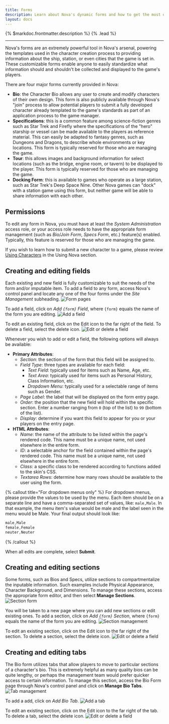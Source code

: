 ```yaml
---
title: Forms
description: Learn about Nova's dynamic forms and how to get the most out of them.
layout: docs
---
```


{% $markdoc.frontmatter.description %} {% .lead %}

---

Nova's forms are an extremely powerful tool in Nova's arsenal, powering the templates used in the character creation process to providing information about the ship, station, or even cities that the game is set in. These customizable forms enable anyone to easily standardize what information should and shouldn't be collected and displayed to the game's players.

There are four major forms currently provided in Nova:

- **Bio**: the Character Bio allows any user to create and modify characters of their own design. This form is also publicly available through Nova's "join" process to allow potential players to submit a fully developed character already templated to the game's standards as part of an application process to the game manager.
- **Specifications**: this is a common feature among science-fiction genres such as Star Trek and Firefly where the specifications of the "hero" starship or vessel can be made available to the players as reference material. This can easily be adapted to fantasy genres, such as Dungeons and Dragons, to describe whole environments or key locations. This form is typically reserved for those who are managing the game.
- **Tour**: this allows images and background information for select locations (such as the bridge, engine room, or tavern) to be displayed to the player. This form is typically reserved for those who are managing the game.
- **Docking Form**: this is available to games who operate as a large station, such as Star Trek's Deep Space Nine. Other Nova games can "dock" with a station game using this form, but neither game will be able to share information with each other.

## Permissions

To edit any form in Nova, you must have at least the *System Administration* access role, or your access role needs to have the appropriate form management (such as *Bio/Join Form*, *Specs Form*, etc.) feature(s) enabled. Typically, this feature is reserved for those who are managing the game.

If you wish to learn how to submit a new character to a game, please review [Using Characters](/using-characters.md) in the Using Nova section.

## Creating and editing fields

Each existing and new field is fully customizable to suit the needs of the form and/or imputable item. To add a field to any form, access Nova's control panel and locate any one of the four forms under the *Site Management* subheading.
![Form pages](/images/docs/2.6/using-forms/forms-location.png)

To add a field, click on *Add `{form}` Field*, where `{form}` equals the name of the form you are editing.
![Add a field](/images/docs/2.6/using-forms/field-addfield.png)

To edit an existing field, click on the Edit icon to the far right of the field. To delete a field, select the delete icon.
![Edit or delete a field](/images/docs/2.6/using-forms/edit-delete.png)

Whenever you wish to add or edit a field, the following options will always be available:

- **Primary Attributes**:
  - *Section*: the section of the form that this field will be assigned to.
  - *Field Type*: three types are available for each field:
    - *Text Field*: typically used for items such as Name, Age, etc.
    - *Text Area*: typically used for items such as Personal History, Class Information, etc.
    - *Dropdown Menu*: typically used for a selectable range of items such as Gender.
  - *Page Label*: the label that will be displayed on the form entry page.
  - *Order*: the position that the new field will hold within the specific section. Enter a number ranging from `0` (top of the list) to `99` (bottom of the list).
  - *Display*: determine if you want this field to appear for you or your players on the entry page.
- **HTML Attributes**:
  - *Name*: the name of the attribute to be listed within the page's rendered code. This name must be a unique name, not used elsewhere in the entire form.
  - *ID*: a selectable anchor for the field contained within the page's rendered code. This name must be a unique name, not used elsewhere in the entire form.
  - *Class*: a specific class to be rendered according to functions added to the skin's CSS.
  - *Textarea Rows*: determine how many rows should be available to the user using the form.

{% callout title="For dropdown menus only" %}
For dropdown menus, please provide the values to be used by the menu. Each item should be on a separate line and have a comma-separated set of values, like: `male,Male`. In that example, the menu item's value would be male and the label seen in the menu would be Male. Your final output should look like:

```php
male,Male
female,Female
neuter,Neuter
```
{% /callout %}

When all edits are complete, select **Submit**.

## Creating and editing sections

Some forms, such as Bios and Specs, utilize sections to compartmentalize the inputable information. Such examples include Physical Appearance, Character Background, and Dimensions. To manage these sections, access the appropriate form editor, and then select **Manage Sections**.
![Section form](/images/docs/2.6/using-forms/sections.jpg)

You will be taken to a new page where you can add new sections or edit existing ones. To add a section, click on *Add `{form}` Section*, where `{form}` equals the name of the form you are editing.
![Section management](/images/docs/2.6/using-forms/sections-add.jpg)

To edit an existing section, click on the Edit icon to the far right of the section. To delete a section, select the delete icon.
![Edit or delete a field](/images/docs/2.6/using-forms/edit-delete.png)

## Creating and editing tabs

The Bio form utilizes tabs that allow players to move to particular sections of a character's bio. This is extremely helpful as many quality bios can be quite lengthy, or perhaps the management team would prefer quicker access to certain information. To manage this section, access the Bio Form page through Nova's control panel and click on **Manage Bio Tabs**.
![Tab management](/images/docs/2.6/using-forms/tabs-location.png)

To add a add, click on *Add Bio Tab*.
![Add a tab](/images/docs/2.6/using-forms/tabs-add.png)

To edit an existing section, click on the Edit icon to the far right of the tab. To delete a tab, select the delete icon.
![Edit or delete a field](/images/docs/2.6/using-forms/edit-delete.png)
